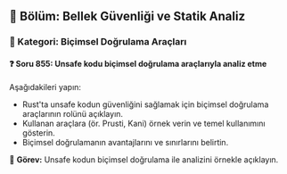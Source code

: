 ## 📘 Bölüm: Bellek Güvenliği ve Statik Analiz
### 🔹 Kategori: Biçimsel Doğrulama Araçları
#### ❓ Soru 855: Unsafe kodu biçimsel doğrulama araçlarıyla analiz etme

Aşağıdakileri yapın:

- Rust'ta unsafe kodun güvenliğini sağlamak için biçimsel doğrulama araçlarının rolünü açıklayın.
- Kullanan araçlara (ör. Prusti, Kani) örnek verin ve temel kullanımını gösterin.
- Biçimsel doğrulamanın avantajlarını ve sınırlarını belirtin.

🔧 **Görev:** Unsafe kodun biçimsel doğrulama ile analizini örnekle açıklayın.
